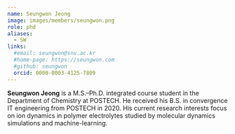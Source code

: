 ```yaml
---
name: Seungwon Jeong
image: images/members/seungwon.png
role: phd
aliases:
  - SW
links: 
  #email: seungwon@snu.ac.kr
  #home-page: https://seungwon.com
  #github: seungwon
  orcid: 0000-0003-4125-7809
---
```


**Seungwon Jeong** is a M.S.–Ph.D. integrated course student in the Department of Chemistry at POSTECH. He received his B.S. in convergence IT engineering from POSTECH in 2020. His current research interests focus on ion dynamics in polymer electrolytes studied by molecular dynamics simulations and machine-learning.
